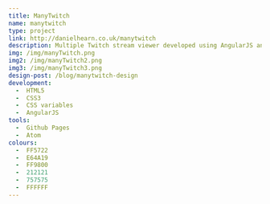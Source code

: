 ```yaml
---
title: ManyTwitch
name: manytwitch
type: project
link: http://danielhearn.co.uk/manytwitch
description: Multiple Twitch stream viewer developed using AngularJS and CSS variables.
img: /img/manyTwitch.png
img2: /img/manyTwitch2.png
img3: /img/manyTwitch3.png
design-post: /blog/manytwitch-design
development:
  -  HTML5
  -  CSS3
  -  CSS variables
  -  AngularJS
tools:
  -  Github Pages
  -  Atom
colours:
  -  FF5722
  -  E64A19
  -  FF9800
  -  212121
  -  757575
  -  FFFFFF
---
```

